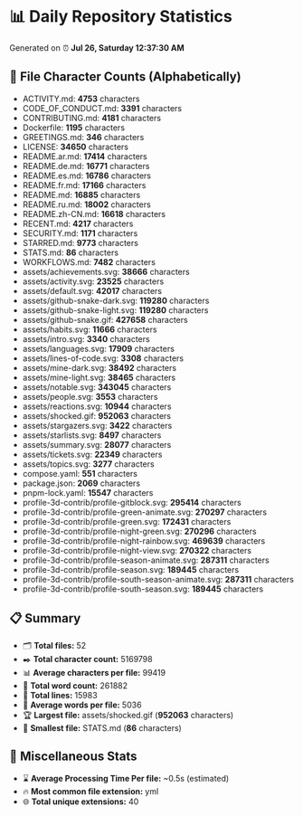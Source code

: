 # 📊 Daily Repository Statistics
Generated on ⏰ **Jul 26, Saturday 12:37:30 AM**

## 📂 File Character Counts (Alphabetically)
- ACTIVITY.md: **4753** characters
- CODE_OF_CONDUCT.md: **3391** characters
- CONTRIBUTING.md: **4181** characters
- Dockerfile: **1195** characters
- GREETINGS.md: **346** characters
- LICENSE: **34650** characters
- README.ar.md: **17414** characters
- README.de.md: **16771** characters
- README.es.md: **16786** characters
- README.fr.md: **17166** characters
- README.md: **16885** characters
- README.ru.md: **18002** characters
- README.zh-CN.md: **16618** characters
- RECENT.md: **4217** characters
- SECURITY.md: **1171** characters
- STARRED.md: **9773** characters
- STATS.md: **86** characters
- WORKFLOWS.md: **7482** characters
- assets/achievements.svg: **38666** characters
- assets/activity.svg: **23525** characters
- assets/default.svg: **42017** characters
- assets/github-snake-dark.svg: **119280** characters
- assets/github-snake-light.svg: **119280** characters
- assets/github-snake.gif: **427658** characters
- assets/habits.svg: **11666** characters
- assets/intro.svg: **3340** characters
- assets/languages.svg: **17909** characters
- assets/lines-of-code.svg: **3308** characters
- assets/mine-dark.svg: **38492** characters
- assets/mine-light.svg: **38465** characters
- assets/notable.svg: **343045** characters
- assets/people.svg: **3553** characters
- assets/reactions.svg: **10944** characters
- assets/shocked.gif: **952063** characters
- assets/stargazers.svg: **3422** characters
- assets/starlists.svg: **8497** characters
- assets/summary.svg: **28077** characters
- assets/tickets.svg: **22349** characters
- assets/topics.svg: **3277** characters
- compose.yaml: **551** characters
- package.json: **2069** characters
- pnpm-lock.yaml: **15547** characters
- profile-3d-contrib/profile-gitblock.svg: **295414** characters
- profile-3d-contrib/profile-green-animate.svg: **270297** characters
- profile-3d-contrib/profile-green.svg: **172431** characters
- profile-3d-contrib/profile-night-green.svg: **270296** characters
- profile-3d-contrib/profile-night-rainbow.svg: **469639** characters
- profile-3d-contrib/profile-night-view.svg: **270322** characters
- profile-3d-contrib/profile-season-animate.svg: **287311** characters
- profile-3d-contrib/profile-season.svg: **189445** characters
- profile-3d-contrib/profile-south-season-animate.svg: **287311** characters
- profile-3d-contrib/profile-south-season.svg: **189445** characters

## 📋 Summary
- 🗂️ **Total files:** 52
- ✒️ **Total character count:** 5169798
- 📊 **Average characters per file:** 99419
- 📝 **Total word count:** 261882
- 🧾 **Total lines:** 15983
- 📐 **Average words per file:** 5036
- 🏆 **Largest file:** assets/shocked.gif (**952063** characters)
- 🥉 **Smallest file:** STATS.md (**86** characters)

## 🌟 Miscellaneous Stats
- ⌛ **Average Processing Time Per file:** ~0.5s (estimated)
- 🔥 **Most common file extension:** yml
- 🌐 **Total unique extensions:** 40
